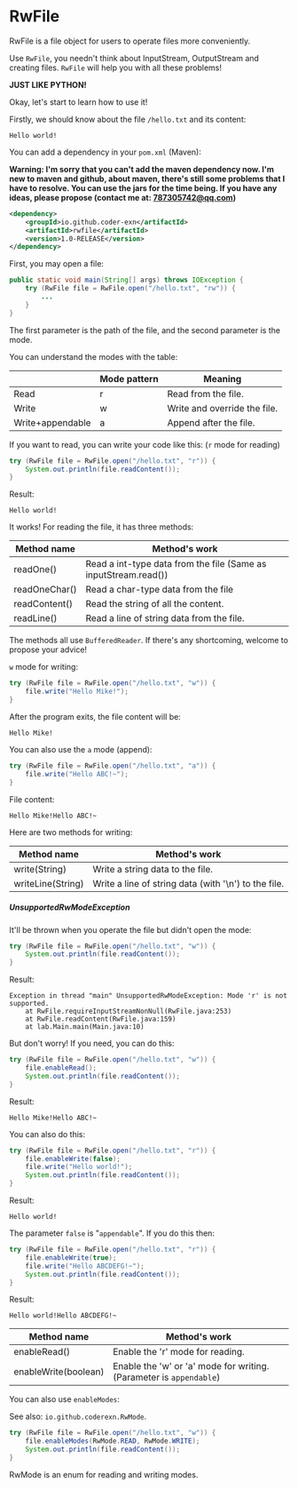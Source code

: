 # RwFile

RwFile is a file object for users to operate files more conveniently.

Use `RwFile`, you needn't think about InputStream, OutputStream and creating files. `RwFile` will help you with all these problems!

**JUST LIKE PYTHON!**

Okay, let's start to learn how to use it!

Firstly, we should know about the file `/hello.txt` and its content:

```
Hello world!
```

You can add a dependency in your `pom.xml` (Maven):

**Warning: I'm sorry that you can't add the maven dependency now. I'm new to maven and github, about maven, there's still some problems that I have to resolve. You can use the jars for the time being. If you have any ideas, please propose (contact me at: 787305742@qq.com)**

```xml
<dependency>
    <groupId>io.github.coder-exn</artifactId>
    <artifactId>rwfile</artifactId>
    <version>1.0-RELEASE</version>
</dependency>
```

First, you may open a file:

```java
public static void main(String[] args) throws IOException {
    try (RwFile file = RwFile.open("/hello.txt", "rw")) {
    	...
    }
}
```

The first parameter is the path of the file, and the second parameter is the mode.

You can understand the modes with the table:

|                  | Mode pattern | Meaning                      |
| ---------------- | ------------ | ---------------------------- |
| Read             | r            | Read from the file.          |
| Write            | w            | Write and override the file. |
| Write+appendable | a            | Append after the file.       |

If you want to read, you can write your code like this: (`r` mode for reading)

```java
try (RwFile file = RwFile.open("/hello.txt", "r")) {
    System.out.println(file.readContent());
}
```

Result:

```
Hello world!
```

It works! For reading the file, it has three methods:

| Method name   | Method's work                                                |
| ------------- | ------------------------------------------------------------ |
| readOne()     | Read a int-type data from the file (Same as inputStream.read()) |
| readOneChar() | Read a char-type data from the file                          |
| readContent() | Read the string of all the content.                          |
| readLine()    | Read a line of string data from the file.                    |

The methods all use `BufferedReader`. If there's any shortcoming, welcome to propose your advice!

`w` mode for writing:

```java
try (RwFile file = RwFile.open("/hello.txt", "w")) {
    file.write("Hello Mike!");
}
```

After the program exits, the file content will be:

```
Hello Mike!
```

You can also use the `a` mode (append):

```java
try (RwFile file = RwFile.open("/hello.txt", "a")) {
    file.write("Hello ABC!~");
}
```

File content:

```
Hello Mike!Hello ABC!~
```

Here are two methods for writing:

| Method name       | Method's work                                        |
| ----------------- | ---------------------------------------------------- |
| write(String)     | Write a string data to the file.                     |
| writeLine(String) | Write a line of string data (with '\n') to the file. |

##### UnsupportedRwModeException

It'll be thrown when you operate the file but didn't open the mode:

```java
try (RwFile file = RwFile.open("/hello.txt", "w")) {
    System.out.println(file.readContent());
}
```

Result:

```
Exception in thread "main" UnsupportedRwModeException: Mode 'r' is not supported.
	at RwFile.requireInputStreamNonNull(RwFile.java:253)
	at RwFile.readContent(RwFile.java:159)
	at lab.Main.main(Main.java:10)
```

But don't worry! If you need, you can do this:

```java
try (RwFile file = RwFile.open("/hello.txt", "w")) {
    file.enableRead();
    System.out.println(file.readContent());
}
```

Result:

```
Hello Mike!Hello ABC!~
```

You can also do this:

```java
try (RwFile file = RwFile.open("/hello.txt", "r")) {
    file.enableWrite(false);
    file.write("Hello world!");
    System.out.println(file.readContent());
}
```

Result:

```
Hello world!
```

The parameter `false` is "`appendable`". If you do this then:

```java
try (RwFile file = RwFile.open("/hello.txt", "r")) {
    file.enableWrite(true);
    file.write("Hello ABCDEFG!~");
    System.out.println(file.readContent());
}
```

Result:

```
Hello world!Hello ABCDEFG!~
```

| Method name          | Method's work                                                |
| -------------------- | ------------------------------------------------------------ |
| enableRead()         | Enable the 'r' mode for reading.                             |
| enableWrite(boolean) | Enable the 'w' or 'a' mode for writing. (Parameter is `appendable`) |

You can also use `enableModes`:

See also: `io.github.coderexn.RwMode`.

```java
try (RwFile file = RwFile.open("/hello.txt", "w")) {
    file.enableModes(RwMode.READ, RwMode.WRITE);
    System.out.println(file.readContent());
}
```

RwMode is an enum for reading and writing modes.

